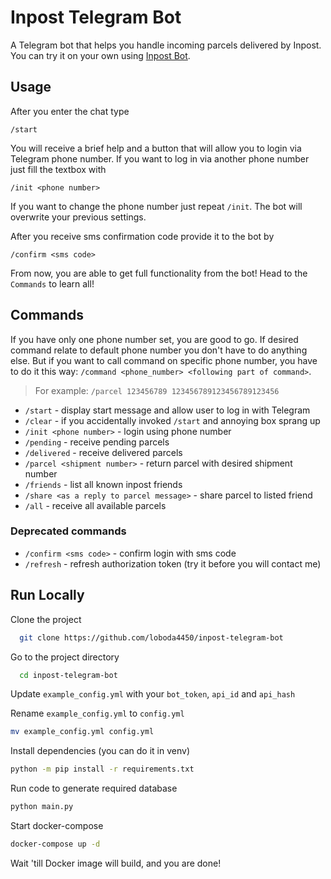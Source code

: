 # Inpost Telegram Bot

A Telegram bot that helps you handle incoming parcels delivered by Inpost. You can try it on your own using [Inpost Bot](https://t.me/inpost_app_bot).


## Usage

After you enter the chat type 
```
/start
```
You will receive a brief help and a button that will allow you to login via Telegram phone number. If you want to log in via another phone number just fill the textbox with
```
/init <phone number>
```
If you want to change the phone number just repeat `/init`. The bot will overwrite your previous settings.

After you receive sms confirmation code provide it to the bot by
```
/confirm <sms code>
```

From now, you are able to get full functionality from the bot! Head to the `Commands` to learn all!


## Commands
If you have only one phone number set, you are good to go. 
If desired command relate to default phone number you don't have to do anything else.
But if you want to call command on specific phone number, you have to do it this way: `/command <phone_number> <following part of command>`. 
> For example: `/parcel 123456789 123456789123456789123456`
- `/start` - display start message and allow user to log in with Telegram
- `/clear` - if you accidentally invoked `/start` and annoying box sprang up
- `/init <phone number>` - login using phone number
- `/pending` - receive pending parcels
- `/delivered` - receive delivered parcels
- `/parcel <shipment number>` - return parcel with desired shipment number
- `/friends` - list all known inpost friends
- `/share <as a reply to parcel message>` - share parcel to listed friend
- `/all` - receive all available parcels

### Deprecated commands
- `/confirm <sms code>` - confirm login with sms code
- `/refresh` - refresh authorization token (try it before you will contact me)



## Run Locally

Clone the project

```bash
  git clone https://github.com/loboda4450/inpost-telegram-bot
```

Go to the project directory

```bash
  cd inpost-telegram-bot
```

Update `example_config.yml` with your `bot_token`, `api_id` and `api_hash`


Rename `example_config.yml` to `config.yml`

```bash
mv example_config.yml config.yml
```

Install dependencies (you can do it in venv)

```bash
python -m pip install -r requirements.txt
```


Run code to generate required database

```bash
python main.py
```

Start docker-compose

```bash
docker-compose up -d
```
Wait 'till Docker image will build, and you are done!

